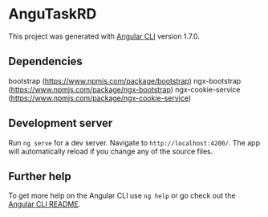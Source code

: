# AnguTaskRD

This project was generated with [Angular CLI](https://github.com/angular/angular-cli) version 1.7.0.

## Dependencies
bootstrap            (https://www.npmjs.com/package/bootstrap)
ngx-bootstrap        (https://www.npmjs.com/package/ngx-bootstrap)
ngx-cookie-service   (https://www.npmjs.com/package/ngx-cookie-service)

## Development server

Run `ng serve` for a dev server. Navigate to `http://localhost:4200/`. The app will automatically reload if you change any of the source files.

## Further help

To get more help on the Angular CLI use `ng help` or go check out the [Angular CLI README](https://github.com/angular/angular-cli/blob/master/README.md).
